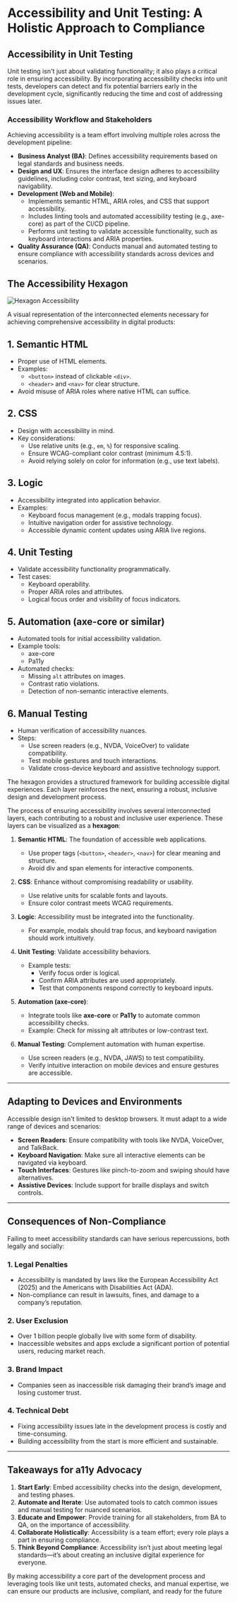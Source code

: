 # Accessibility and Unit Testing: A Holistic Approach to Compliance

## Accessibility in Unit Testing

Unit testing isn't just about validating functionality; it also plays a critical role in ensuring accessibility. By incorporating accessibility checks into unit tests, developers can detect and fix potential barriers early in the development cycle, significantly reducing the time and cost of addressing issues later.

### Accessibility Workflow and Stakeholders

Achieving accessibility is a team effort involving multiple roles across the development pipeline:

- **Business Analyst (BA)**: Defines accessibility requirements based on legal standards and business needs.
- **Design and UX**: Ensures the interface design adheres to accessibility guidelines, including color contrast, text sizing, and keyboard navigability.
- **Development (Web and Mobile)**:
  - Implements semantic HTML, ARIA roles, and CSS that support accessibility.
  - Includes linting tools and automated accessibility testing (e.g., axe-core) as part of the CI/CD pipeline.
  - Performs unit testing to validate accessible functionality, such as keyboard interactions and ARIA properties.
- **Quality Assurance (QA)**: Conducts manual and automated testing to ensure compliance with accessibility standards across devices and scenarios.

## The Accessibility Hexagon

![Hexagon Accessibility](../hexagon.png "Hexagon Accessibility")

A visual representation of the interconnected elements necessary for achieving comprehensive accessibility in digital products:

## 1. **Semantic HTML**

- Proper use of HTML elements.
- Examples:
  - `<button>` instead of clickable `<div>`.
  - `<header>` and `<nav>` for clear structure.
- Avoid misuse of ARIA roles where native HTML can suffice.

## 2. **CSS**

- Design with accessibility in mind.
- Key considerations:
  - Use relative units (e.g., `em`, `%`) for responsive scaling.
  - Ensure WCAG-compliant color contrast (minimum 4.5:1).
  - Avoid relying solely on color for information (e.g., use text labels).

## 3. **Logic**

- Accessibility integrated into application behavior.
- Examples:
  - Keyboard focus management (e.g., modals trapping focus).
  - Intuitive navigation order for assistive technology.
  - Accessible dynamic content updates using ARIA live regions.

## 4. **Unit Testing**

- Validate accessibility functionality programmatically.
- Test cases:
  - Keyboard operability.
  - Proper ARIA roles and attributes.
  - Logical focus order and visibility of focus indicators.

## 5. **Automation (axe-core or similar)**

- Automated tools for initial accessibility validation.
- Example tools:
  - axe-core
  - Pa11y
- Automated checks:
  - Missing `alt` attributes on images.
  - Contrast ratio violations.
  - Detection of non-semantic interactive elements.

## 6. **Manual Testing**

- Human verification of accessibility nuances.
- Steps:
  - Use screen readers (e.g., NVDA, VoiceOver) to validate compatibility.
  - Test mobile gestures and touch interactions.
  - Validate cross-device keyboard and assistive technology support.

The hexagon provides a structured framework for building accessible digital experiences. Each layer reinforces the next, ensuring a robust, inclusive design and development process.

The process of ensuring accessibility involves several interconnected layers, each contributing to a robust and inclusive user experience. These layers can be visualized as a **hexagon**:

1. **Semantic HTML**: The foundation of accessible web applications.
   - Use proper tags (`<button>`, `<header>`, `<nav>`) for clear meaning and structure.
   - Avoid div and span elements for interactive components.

2. **CSS**: Enhance without compromising readability or usability.
   - Use relative units for scalable fonts and layouts.
   - Ensure color contrast meets WCAG requirements.

3. **Logic**: Accessibility must be integrated into the functionality.
   - For example, modals should trap focus, and keyboard navigation should work intuitively.

4. **Unit Testing**: Validate accessibility behaviors.
   - Example tests:
     - Verify focus order is logical.
     - Confirm ARIA attributes are used appropriately.
     - Test that components respond correctly to keyboard inputs.

5. **Automation (axe-core)**:
   - Integrate tools like **axe-core** or **Pa11y** to automate common accessibility checks.
   - Example: Check for missing alt attributes or low-contrast text.

6. **Manual Testing**: Complement automation with human expertise.
   - Use screen readers (e.g., NVDA, JAWS) to test compatibility.
   - Verify intuitive interaction on mobile devices and ensure gestures are accessible.

---

## Adapting to Devices and Environments

Accessible design isn't limited to desktop browsers. It must adapt to a wide range of devices and scenarios:

- **Screen Readers**: Ensure compatibility with tools like NVDA, VoiceOver, and TalkBack.
- **Keyboard Navigation**: Make sure all interactive elements can be navigated via keyboard.
- **Touch Interfaces**: Gestures like pinch-to-zoom and swiping should have alternatives.
- **Assistive Devices**: Include support for braille displays and switch controls.

---

## Consequences of Non-Compliance

Failing to meet accessibility standards can have serious repercussions, both legally and socially:

### 1. **Legal Penalties**

- Accessibility is mandated by laws like the European Accessibility Act (2025) and the Americans with Disabilities Act (ADA).
- Non-compliance can result in lawsuits, fines, and damage to a company’s reputation.

### 2. **User Exclusion**

- Over 1 billion people globally live with some form of disability.
- Inaccessible websites and apps exclude a significant portion of potential users, reducing market reach.

### 3. **Brand Impact**

- Companies seen as inaccessible risk damaging their brand’s image and losing customer trust.

### 4. **Technical Debt**

- Fixing accessibility issues late in the development process is costly and time-consuming.
- Building accessibility from the start is more efficient and sustainable.

---

## Takeaways for a11y Advocacy

1. **Start Early**: Embed accessibility checks into the design, development, and testing phases.
2. **Automate and Iterate**: Use automated tools to catch common issues and manual testing for nuanced scenarios.
3. **Educate and Empower**: Provide training for all stakeholders, from BA to QA, on the importance of accessibility.
4. **Collaborate Holistically**: Accessibility is a team effort; every role plays a part in ensuring compliance.
5. **Think Beyond Compliance**: Accessibility isn’t just about meeting legal standards—it’s about creating an inclusive digital experience for everyone.

By making accessibility a core part of the development process and leveraging tools like unit tests, automated checks, and manual expertise, we can ensure our products are inclusive, compliant, and ready for the future
